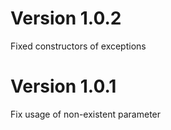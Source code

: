 Version 1.0.2
=============

Fixed constructors of exceptions


Version 1.0.1
=============

Fix usage of non-existent parameter
